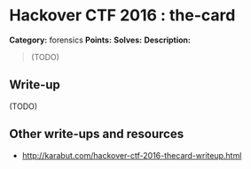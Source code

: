 # Hackover CTF 2016 : the-card

**Category:** forensics
**Points:**
**Solves:**
**Description:**

> (TODO)

## Write-up

(TODO)

## Other write-ups and resources

* http://karabut.com/hackover-ctf-2016-thecard-writeup.html
